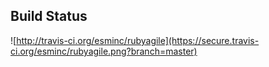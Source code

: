 ## Build Status
![http://travis-ci.org/esminc/rubyagile](https://secure.travis-ci.org/esminc/rubyagile.png?branch=master)
